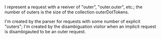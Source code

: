 I represent a request with a  reeiver of "outer", "outer.outer", etc.; the number of outers is the size of the collection outerDotTokens.

I'm created by the parser for requests with some number of explicit "outers";  I'm created by the disambiguation visitor when an implicit request is disambigauted to be an outer request.